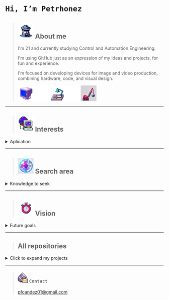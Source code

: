  # `Hi, I’m Petrhonez` 


> ## [![pc](anonw.png)](https://www.youtube.com/@petrhonezzz) About me
>
> I'm 21 and currently studying Control and Automation Engineering. 
> 
> I'm using GitHub just as an expression of my ideas and projects, for fun and experience. 
> 
> I'm focused on developing devices for image and video production, combining hardware, code, and visual design. 
>
> ![img](bina.webp)![spc](space.png)![img](lght.png)![spc](space.png)![img](operw.png)
---
 
> ## ![i](pc-globe.gif) Interests
<details>
 <summary>Aplication</summary>
 
Motion amplification 
 
Camera technology and visual systems 
 
Microcontrollers and embedded systems for control 
 
Image sensors, old solar cells, LCDs, polarizing filters, and color usage in design 

![img](wcar.gif)![spc](space.png)[![img](cntrl.png)](https://github.com/petrhonez/ESP8266)![spc](space.png)[![img](chip.png)](https://github.com/petrhonez/STM32)
</details>

---

> ## ![c](chock.webp) Search area
<details>
 <summary>Knowledge to seek</summary>
 
Visual perception in machines 

Reuse of analog tech in modern builds 

How cameras interpret light and movement 

![img](tyw.webp)![spc](space.png)![img](housefw.png)![spc](space.png)![img](wcam.png)
</details>

---

> ## ![v](clk.gif) Vision
<details>

  <summary> Future goals </summary>

Apply automation and embedded tech to creative hardware 
 
Build tools and devices that expand how we capture and process images 
 
Projects and work on camera-oriented products for research, media, or industrial use 

![img](onof.gif)![spc](space.png)![img](wknif.png)![spc](space.png)![img](ant.png)
</details>

---

> ## All repositories
 <details>

  <summary> Click to expand my projects</summary>

   ![img](pc_ww.gif)
   
 </details>
 


---

> ### [![img](nww.png)](mailto:pfcandez01@gmail.com) `Contact`
>
> pfcandez01@gmail.com



